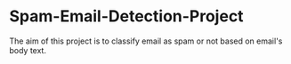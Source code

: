 # Spam-Email-Detection-Project
The aim of this project is to classify email as spam or not based on email's body text.
